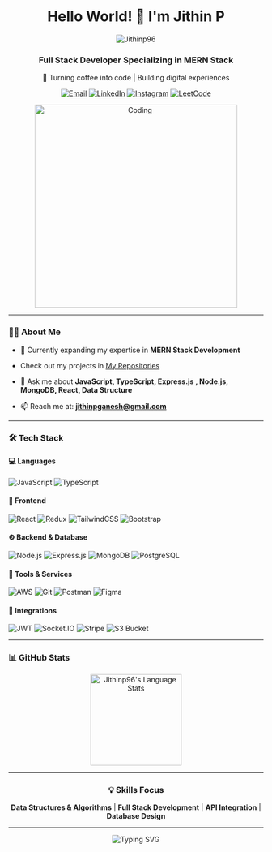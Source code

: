 <div align="center">
  
  # Hello World! 👋 I'm Jithin P
  
  <p align="center"> <img src="https://komarev.com/ghpvc/?username=Jithinp96&label=Profile%20views&color=0e75b6&style=flat" alt="Jithinp96" /> </p>
  
  ### Full Stack Developer Specializing in MERN Stack
  
  🚀 Turning coffee into code | Building digital experiences
  
  <p>
    <a href="mailto:jithinpganesh@gmail.com"><img src="https://img.shields.io/badge/Email-D14836?style=for-the-badge&logo=gmail&logoColor=white" alt="Email"/></a>
    <a href="https://www.linkedin.com/in/jithin-p-677b89216/"><img src="https://img.shields.io/badge/LinkedIn-0A66C2?style=for-the-badge&logo=linkedin&logoColor=white" alt="LinkedIn"/></a>
    <a href="https://www.instagram.com/jithin_p_ganesh/"><img src="https://img.shields.io/badge/Instagram-E4405F?style=for-the-badge&logo=instagram&logoColor=white" alt="Instagram"/></a>
    <a href="https://leetcode.com/u/Jithinp96/"><img src="https://img.shields.io/badge/LeetCode-FFA116?style=for-the-badge&logo=leetcode&logoColor=black" alt="LeetCode"/></a>
  </p>

  <img align="buttom" alt="Coding" width="400" src="https://user-images.githubusercontent.com/101390725/190355324-a0e8b36a-6c23-46df-93b2-aa01c7dddd24.gif">

</div>

---

### 👨‍💻 About Me

- 🔭 Currently expanding my expertise in **MERN Stack Development**

- Check out my projects in [My Repositories](https://github.com/Jithinp96?tab=repositories)

- 💬 Ask me about **JavaScript, TypeScript, Express.js , Node.js, MongoDB, React, Data Structure**

- 📫 Reach me at: **jithinpganesh@gmail.com**

---

### 🛠️ Tech Stack

#### 💻 Languages
![JavaScript](https://img.shields.io/badge/JavaScript-323330?style=for-the-badge&logo=javascript&logoColor=F7DF1E)
![TypeScript](https://img.shields.io/badge/TypeScript-007ACC?style=for-the-badge&logo=typescript&logoColor=white)

#### 🎨 Frontend
![React](https://img.shields.io/badge/React-20232A?style=for-the-badge&logo=react&logoColor=61DAFB)
![Redux](https://img.shields.io/badge/Redux-764ABC?style=for-the-badge&logo=redux&logoColor=white)
![TailwindCSS](https://img.shields.io/badge/TailwindCSS-06B6D4?style=for-the-badge&logo=tailwindcss&logoColor=white)
![Bootstrap](https://img.shields.io/badge/Bootstrap-563D7C?style=for-the-badge&logo=bootstrap&logoColor=white)

#### ⚙️ Backend & Database
![Node.js](https://img.shields.io/badge/Node.js-43853D?style=for-the-badge&logo=node.js&logoColor=white)
![Express.js](https://img.shields.io/badge/Express.js-404D59?style=for-the-badge)
![MongoDB](https://img.shields.io/badge/MongoDB-4EA94B?style=for-the-badge&logo=mongodb&logoColor=white)
![PostgreSQL](https://img.shields.io/badge/PostgreSQL-316192?style=for-the-badge&logo=postgresql&logoColor=white)

#### 🔧 Tools & Services
![AWS](https://img.shields.io/badge/AWS-232F3E?style=for-the-badge&logo=amazonaws&logoColor=white)
![Git](https://img.shields.io/badge/Git-F05032?style=for-the-badge&logo=git&logoColor=white)
![Postman](https://img.shields.io/badge/Postman-FF6C37?style=for-the-badge&logo=postman&logoColor=white)
![Figma](https://img.shields.io/badge/Figma-000000?style=for-the-badge&logo=figma&logoColor=white)

#### 🔌 Integrations
![JWT](https://img.shields.io/badge/JWT-000000?style=for-the-badge&logo=JSONWebTokens&logoColor=white)
![Socket.IO](https://img.shields.io/badge/Socket.IO-010101?style=for-the-badge&logo=socket.io&logoColor=white)
![Stripe](https://img.shields.io/badge/Stripe-008CDD?style=for-the-badge&logo=stripe&logoColor=white)
![S3 Bucket](https://img.shields.io/badge/Amazon%20S3-569A31?style=for-the-badge&logo=amazons3&logoColor=white)

---

### 📊 GitHub Stats

<div align="center">
  <img height="180em" src="https://github-readme-stats.vercel.app/api/top-langs?username=Jithinp96&show_icons=true&locale=en&layout=compact&theme=radical" alt="Jithinp96's Language Stats"/>
</div>

---

<div align="center">
  
### 💡 Skills Focus
**Data Structures & Algorithms** | **Full Stack Development** | **API Integration** | **Database Design**

</div>

---

<div align="center">
  
  ![Typing SVG](https://readme-typing-svg.herokuapp.com?font=Fira+Code&pause=1000&color=2E9EF7&center=true&vCenter=true&width=435&lines=Always+learning%2C+always+growing;Passionate+about+web+development)
</div>

<!-- <p>&nbsp;<img align="center" src="https://github-readme-stats.vercel.app/api?username=Jithinp96&show_icons=true&locale=en" alt="Jithinp96" /></p> -->

<!-- <p><img align="center" src="https://github-readme-streak-stats.herokuapp.com/?user=Jithinp96&" alt="Jithinp96" /></p> -->

